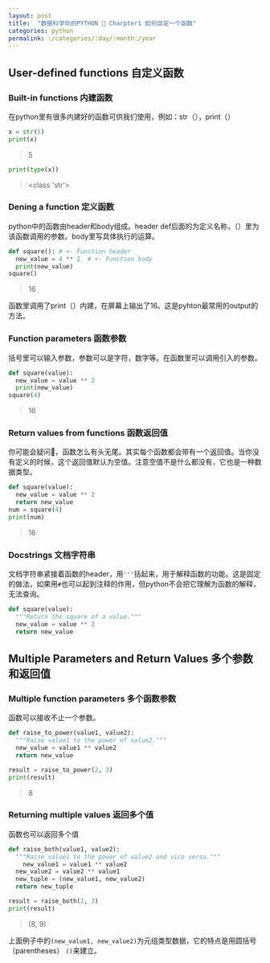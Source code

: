 ```yaml
---
layout: post
title:  "数据科学向的PYTHON 🐍 Charpter1 如何自定一个函数"
categories: python
permalink: :/categories/:day/:month:/year
---
```


## User-defined functions 自定义函数

### Built-in functions 内建函数

在python里有很多内建好的函数可供我们使用，例如：str（），print（）

```python
x = str(5)
print(x)
```

> 5

```python
print(type(x))
```

> <class 'str'>

### Dening a function 定义函数

python中的函数由header和body组成。header def后面的为定义名称，（）里为该函数调用的参数。body里写具体执行的运算。

```python
def square(): # <- Function header
  new_value = 4 ** 2  # <- Function body
  print(new_value)
square()
```

> 16

函数里调用了print（）内建，在屏幕上输出了16。这是pyhton最常用的output的方法。

### Function parameters 函数参数

括号里可以输入参数，参数可以是字符，数字等。在函数里可以调用引入的参数。

```python
def square(value):
  new_value = value ** 2
  print(new_value)
square(4)
```

> 16

### Return values from functions 函数返回值

你可能会疑问🤔️，函数怎么有头无尾。其实每个函数都会带有一个返回值。当你没有定义的时候，这个返回值默认为空值。注意空值不是什么都没有，它也是一种数据类型。

```python
def square(value):
  new_value = value ** 2
  return new_value
num = square(4)
print(num)
```

> 16

### Docstrings 文档字符串

文档字符串紧接着函数的header，用`'''`括起来，用于解释函数的功能。这是固定的做法，如果用`#`也可以起到注释的作用，但python不会把它理解为函数的解释，无法查询。

```python
def square(value):
  """Return the square of a value."""
  new_value = value ** 2
  return new_value
```

## Multiple Parameters and Return Values 多个参数和返回值

### Multiple function parameters 多个函数参数

函数可以接收不止一个参数。

```python
def raise_to_power(value1, value2):
  """Raise value1 to the power of value2."""
  new_value = value1 ** value2
  return new_value

result = raise_to_power(2, 3)
print(result)
```

> 8

### Returning multiple values 返回多个值

函数也可以返回多个值

```python
def raise_both(value1, value2):
  """Raise value1 to the power of value2 and vice versa."""
	new_value1 = value1 ** value2
  new_value2 = value2 ** value1
  new_tuple = (new_value1, new_value2)
  return new_tuple

result = raise_both(2, 3)
print(result)
```

> (8, 9)

上面例子中的`(new_value1, new_value2)`为元组类型数据，它的特点是用圆括号（parentheses） `()`来建立。
